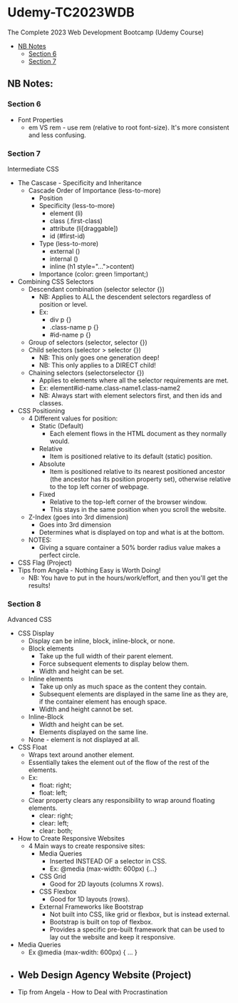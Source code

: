 # Udemy-TC2023WDB

The Complete 2023 Web Development Bootcamp (Udemy Course)

-   [NB Notes](#nb-notes)
    -   [Section 6](#section-6)
    -   [Section 7](#section-7)

## NB Notes:

### Section 6

-   Font Properties
    -   em VS rem - use rem (relative to root font-size). It's more consistent and less confusing.

### Section 7

Intermediate CSS

-   The Cascase - Specificity and Inheritance
    -   Cascade Order of Importance (less-to-more)
        -   Position
        -   Specificity (less-to-more)
            -   element (li)
            -   class (.first-class)
            -   attribute (li[draggable])
            -   id (#first-id)
        -   Type (less-to-more)
            -   external (<link rel="stylesheet" href="./style.css">)
            -   internal (<style>...</style>)
            -   inline (h1 style="...">content</h1>)
        -   Importance (color: green !important;)
-   Combining CSS Selectors
    -   Descendant combination (selector selector {})
        -   NB: Applies to ALL the descendent selectors regardless of position or level.
        -   Ex:
            -   div p {}
            -   .class-name p {}
            -   #id-name p {}
    -   Group of selectors (selector, selector {})
    -   Child selectors (selector > selector {})
        -   NB: This only goes one generation deep!
        -   NB: This only applies to a DIRECT child!
    -   Chaining selectors (selectorselector {})
        -   Applies to elements where all the selector requirements are met.
        -   Ex: element#id-name.class-name1.class-name2
        -   NB: Always start with element selectors first, and then ids and classes.
-   CSS Positioning
    -   4 Different values for position:
        -   Static (Default)
            -   Each element flows in the HTML document as they normally would.
        -   Relative
            -   Item is positioned relative to its default (static) position.
        -   Absolute
            -   Item is positioned relative to its nearest positioned ancestor (the ancestor has its position property set), otherwise relative to the top left corner of webpage.
        -   Fixed
            -   Relative to the top-left corner of the browser window.
            -   This stays in the same position when you scroll the website.
    -   Z-Index (goes into 3rd dimension)
        -   Goes into 3rd dimension
        -   Determines what is displayed on top and what is at the bottom.
    -   NOTES:
        -   Giving a square container a 50% border radius value makes a perfect circle.
-   CSS Flag (Project)
-   Tips from Angela - Nothing Easy is Worth Doing!
    -   NB: You have to put in the hours/work/effort, and then you'll get the results!

### Section 8

Advanced CSS

-   CSS Display
    -   Display can be inline, block, inline-block, or none.
    -   Block elements
        -   Take up the full width of their parent element.
        -   Force subsequent elements to display below them.
        -   Width and height can be set.
    -   Inline elements
        -   Take up only as much space as the content they contain.
        -   Subsequent elements are displayed in the same line as they are, if the container element has enough space.
        -   Width and height cannot be set.
    -   Inline-Block
        -   Width and height can be set.
        -   Elements displayed on the same line.
    -   None - element is not displayed at all.
-   CSS Float
    -   Wraps text around another element.
    -   Essentially takes the element out of the flow of the rest of the elements.
    -   Ex:
        -   float: right;
        -   float: left;
    -   Clear property clears any responsibility to wrap around floating elements.
        -   clear: right;
        -   clear: left;
        -   clear: both;
-   How to Create Responsive Websites
    -   4 Main ways to create responsive sites:
        -   Media Queries
            -   Inserted INSTEAD OF a selector in CSS.
            -   Ex: @media (max-width: 600px) {...}
        -   CSS Grid
            -   Good for 2D layouts (columns X rows).
        -   CSS Flexbox
            -   Good for 1D layouts (rows).
        -   External Frameworks like Bootstrap
            -   Not built into CSS, like grid or flexbox, but is instead external.
            -   Bootstrap is built on top of flexbox.
            -   Provides a specific pre-built framework that can be used to lay out the website and keep it responsive.
-   Media Queries
    -   Ex @media (max-wdith: 600px) { ... }
-   Web Design Agency Website (Project)
    -
-   Tip from Angela - How to Deal with Procrastination
